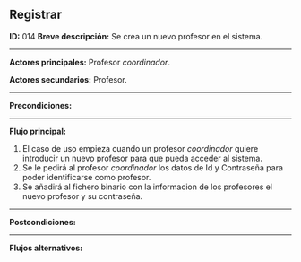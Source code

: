 ## Registrar

**ID:** 014
**Breve descripción:** Se crea un nuevo profesor en el sistema.

___

**Actores principales:** Profesor *coordinador*.

**Actores secundarios:** Profesor.
___

**Precondiciones:**

___

**Flujo principal:**

 1. El caso de uso empieza cuando un profesor *coordinador* quiere introducir un nuevo profesor para que pueda acceder al sistema.
 2. Se le pedirá al profesor *coordinador* los datos de Id y Contraseña para poder identificarse como profesor.
 3. Se añadirá al fichero binario con la informacion de los profesores el nuevo profesor y su contraseña.
___

**Postcondiciones:**

___

**Flujos alternativos:**
 

